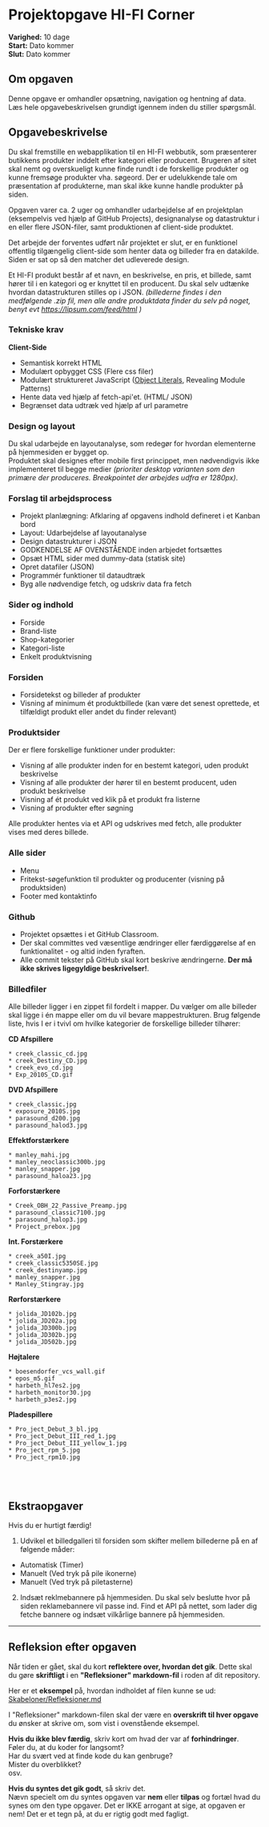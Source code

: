 # Projektopgave HI-FI Corner

**Varighed:** 10 dage<br>
**Start:** Dato kommer <br>
**Slut:** Dato kommer

## Om opgaven
Denne opgave er omhandler opsætning, navigation og hentning af data. Læs hele opgavebeskrivelsen grundigt igennem inden du stiller spørgsmål.

## Opgavebeskrivelse

Du skal fremstille en webapplikation til en HI-FI webbutik, som præsenterer butikkens produkter inddelt efter kategori eller producent. Brugeren af sitet skal nemt og overskueligt kunne finde rundt i de forskellige produkter og kunne fremsøge produkter vha. søgeord. Der er udelukkende tale om præsentation af produkterne, man skal ikke kunne handle produkter på siden.

Opgaven varer ca. 2 uger og omhandler udarbejdelse af en projektplan (eksempelvis ved hjælp af GitHub Projects), designanalyse og datastruktur i en eller flere JSON-filer, samt produktionen af client-side produktet.

Det arbejde der forventes udført når projektet er slut, er en funktionel offentlig tilgængelig client-side som henter data og billeder fra en datakilde. Siden er sat op så den matcher det udleverede design.

Et HI-FI produkt består af et navn, en beskrivelse, en pris, et billede, samt hører til i en kategori og er knyttet til en producent. Du skal selv udtænke hvordan datastrukturen stilles op i JSON.
*(billederne findes i den medfølgende .zip fil, men alle andre produktdata finder du selv på noget, benyt evt https://lipsum.com/feed/html )*

### Tekniske krav

**Client-Side**
* Semantisk korrekt HTML
* Modulært opbygget CSS (Flere css filer)
* Modulært struktureret JavaScript (<a href="https://www.youtube.com/watch?v=7d9H34ZVRPg" target="_blank">Object Literals</a>, Revealing Module Patterns)
* Hente data ved hjælp af fetch-api'et. (HTML/ JSON)
* Begrænset data udtræk ved hjælp af url parametre

### Design og layout
Du skal udarbejde en layoutanalyse, som redegør for hvordan elementerne på hjemmesiden er bygget op.<br>
Produktet skal designes efter mobile first princippet, men nødvendigvis ikke implementeret til begge medier *(prioriter desktop varianten som den primære der produceres. Breakpointet der arbejdes udfra er 1280px)*.

### Forslag til arbejdsprocess
* Projekt planlægning: Afklaring af opgavens indhold defineret i et Kanban bord
* Layout: Udarbejdelse af layoutanalyse
* Design datastrukturer i JSON
* GODKENDELSE AF OVENSTÅENDE inden arbjedet fortsættes
* Opsæt HTML sider med dummy-data (statisk site)
* Opret datafiler (JSON)
* Programmér funktioner til dataudtræk
* Byg alle nødvendige fetch, og udskriv data fra fetch

### Sider og indhold
* Forside
* Brand-liste
* Shop-kategorier
* Kategori-liste
* Enkelt produktvisning
 
### Forsiden 
* Forsidetekst og billeder af produkter
* Visning af minimum ét produktbillede (kan være det senest oprettede, et tilfældigt produkt eller andet du finder relevant)
 
### Produktsider
Der er flere forskellige funktioner under produkter:
* Visning af alle produkter inden for en bestemt kategori, uden produkt beskrivelse
* Visning af alle produkter der hører til en bestemt producent, uden produkt beskrivelse
* Visning af ét produkt ved klik på et produkt fra listerne
* Visning af produkter efter søgning 

Alle produkter hentes via et API og udskrives med fetch, alle produkter vises med deres billede.
 
### Alle sider 
* Menu 
* Fritekst-søgefunktion til produkter og producenter (visning på produktsiden) 
* Footer med kontaktinfo 

### Github
* Projektet opsættes i et GitHub Classroom.
* Der skal committes ved væsentlige ændringer eller færdiggørelse af en funktionalitet - og altid inden fyraften.
* Alle commit tekster på GitHub skal kort beskrive ændringerne. **Der må ikke skrives ligegyldige beskrivelser!**.

### Billedfiler
Alle billeder ligger i en zippet fil fordelt i mapper.
Du vælger om alle billeder skal ligge i én mappe eller om du vil bevare mappestrukturen.
Brug følgende liste, hvis I er i tvivl om hvilke kategorier de forskellige billeder tilhører:

**CD Afspillere**

    * creek_classic_cd.jpg
    * creek_Destiny_CD.jpg
    * creek_evo_cd.jpg
    * Exp_2010S_CD.gif


**DVD Afspillere**

    * creek_classic.jpg
    * exposure_2010S.jpg
    * parasound_d200.jpg
    * parasound_halod3.jpg


**Effektforstærkere**

    * manley_mahi.jpg
    * manley_neoclassic300b.jpg
    * manley_snapper.jpg
    * parasound_haloa23.jpg


**Forforstærkere**

    * Creek_OBH_22_Passive_Preamp.jpg
    * parasound_classic7100.jpg
    * parasound_halop3.jpg
    * Project_prebox.jpg


**Int. Forstærkere**

    * creek_a50I.jpg
    * creek_classic5350SE.jpg
    * creek_destinyamp.jpg
    * manley_snapper.jpg
    * Manley_Stingray.jpg
   
   
**Rørforstærkere**

    * jolida_JD102b.jpg
    * jolida_JD202a.jpg
    * jolida_JD300b.jpg
    * jolida_JD302b.jpg
    * jolida_JD502b.jpg 
   
   
**Højtalere**

    * boesendorfer_vcs_wall.gif
    * epos_m5.gif
    * harbeth_hl7es2.jpg
    * harbeth_monitor30.jpg
    * harbeth_p3es2.jpg


**Pladespillere**

    * Pro_ject_Debut_3_bl.jpg
    * Pro_ject_Debut_III_red_1.jpg
    * Pro_ject_Debut_III_yellow_1.jpg
    * Pro_ject_rpm_5.jpg
    * Pro_ject_rpm10.jpg
 

<br><br>
## Ekstraopgaver
Hvis du er hurtigt færdig!

1. Udvikel et billedgalleri til forsiden som skifter mellem billederne på en af følgende måder:
* Automatisk (Timer)
* Manuelt (Ved tryk på pile ikonerne)
* Manuelt (Ved tryk på piletasterne)

2. Indsæt reklmebannere på hjemmesiden. Du skal selv beslutte hvor på siden reklamebannere vil passe ind. Find et API på nettet, som lader dig fetche bannere og indsæt vilkårlige bannere på hjemmesiden.

---

## **Refleksion efter opgaven**

Når tiden er gået, skal du kort **reflektere over, hvordan det gik**. Dette skal du gøre **skriftligt** i en **"Refleksioner" markdown-fil** i roden af dit repository.

Her er et **eksempel** på, hvordan indholdet af filen kunne se ud:<br>
[Skabeloner/Refleksioner.md](/Skabeloner/Refleksioner.md)

I "Refleksioner" markdown-filen skal der være en **overskrift til hver opgave** du ønsker at skrive om, som vist i ovenstående eksempel.

**Hvis du ikke blev færdig**, skriv kort om hvad der var af **forhindringer**. <br>
Føler du, at du koder for langsomt? <br>
Har du svært ved at finde kode du kan genbruge? <br>
Mister du overblikket?<br>
osv.

**Hvis du syntes det gik godt**, så skriv det. <br>Nævn specielt om du syntes opgaven var **nem** eller **tilpas** og fortæl hvad du synes om den type opgaver. Det er IKKE arrogant at sige, at opgaven er nem! Det er et tegn på, at du er rigtig godt med fagligt.
